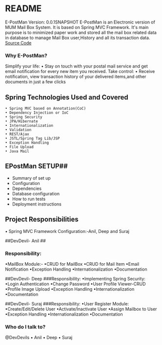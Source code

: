 # README #

E-PostMan
Version: 0.0.1SNAPSHOT
E-PostMan is an Electronic version of MUM Mail Box System. It is based on Spring MVC Framework. It's main purpose is to minimized paper work and stored all the mail box related data in database to manage Mail Box user,History and all its transaction data. 
[Source Code](https://bitbucket.org/syraz37/epostman)

### Why E-PostMan? 
Simplify your life:
	• Stay on touch with your postal mail service and get email notification for every new item you received.
Take control:
	• Receive notification, view transaction history of your delivered items,and other documents in just a few clicks

## Spring Technologies Used and Covered ##
	• Spring MVC based on Annotation(CoC)
	• Dependency Injection or IoC
	• Spring Security
	• JPA/Hibernate
	• Internationalization
	• Validation
	• REST/Ajax
	• JSTL/Spring Tag Lib/JSP
	• Exception Handling
	• File Upload
	• Java Mail

## EPostMan SETUP##

* Summary of set up
* Configuration
* Dependencies
* Database configuration
* How to run tests
* Deployment instructions

## Project Responsibilities ##

• Spring MVC Framework Configuration:-Anil, Deep and Suraj

##DevDevil- Anil ##
### Responsibility:
•MailBox Module:-
•CRUD for MailBox
•CRUD for Mail Item
•Email Notification
•Exception Handling
•Internationalization
•Documentation

##DevDevil- Deep
###Responsibility:
•Implementing Spring Security:
•Login Authentication
•Change Password
•User Profile Viewer-CRUD
•Profile Image Upload
•Exception Handling
•Internationalization
•Documentation

##DevDevil- Suraj
###Responsibility:
•User Register Module:
•Create/Edit/Delete User
•Activate/Inactivate User
•Assign Mailbox to User
•Exception Handling
•Internationalization
•Documentation

### Who do I talk to? ###
@DevDevils
• Anil
• Deep
• Suraj
